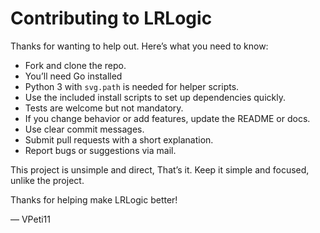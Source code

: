 # Contributing to LRLogic

Thanks for wanting to help out. Here’s what you need to know:

- Fork and clone the repo.
- You’ll need Go installed
- Python 3 with `svg.path` is needed for helper scripts.
- Use the included install scripts to set up dependencies quickly.
- Tests are welcome but not mandatory.
- If you change behavior or add features, update the README or docs.
- Use clear commit messages.
- Submit pull requests with a short explanation.
- Report bugs or suggestions via mail.

This project is unsimple and direct,
That’s it. Keep it simple and focused, unlike the project.

Thanks for helping make LRLogic better!

— VPeti11
